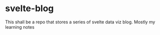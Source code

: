 # svelte-blog
This shall be a repo that stores a series of svelte data viz blog. Mostly my learning notes
